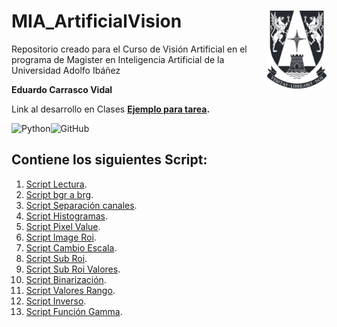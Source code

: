 # MIA_ArtificialVision <img src="img/logo.png" align="right" width = "95px"/>
 
Repositorio creado para el Curso de Visión Artificial en el programa de Magister en Inteligencia Artificial de la Universidad Adolfo Ibáñez

**Eduardo Carrasco Vidal**

Link al desarrollo en Clases
**[Ejemplo para tarea](https://github.com/educarrascov/MIA_ArtificialVision/blob/main/MIA_ArtificialVision_(Clase_2).ipynb).**
 
![Python](https://img.shields.io/badge/python-%2314354C.svg)![GitHub](https://img.shields.io/badge/github-%23121011.svg)
## Contiene los siguientes Script:

1. [Script Lectura]().
2. [Script bgr a brg]().
3. [Script Separación canales]().
4. [Script Histogramas]().
5. [Script Pixel Value]().
6. [Script Image Roi]().
7. [Script Cambio Escala]().
8. [Script Sub Roi]().
9. [Script Sub Roi Valores]().
10. [Script Binarización]().
11. [Script Valores Rango]().
12. [Script Inverso]().
13. [Script Función Gamma]().

